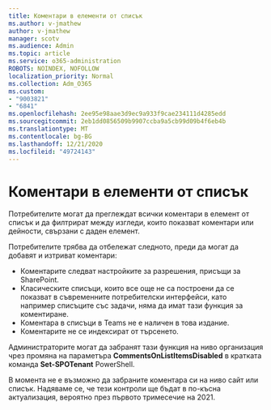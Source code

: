 ```yaml
---
title: Коментари в елементи от списък
ms.author: v-jmathew
author: v-jmathew
manager: scotv
ms.audience: Admin
ms.topic: article
ms.service: o365-administration
ROBOTS: NOINDEX, NOFOLLOW
localization_priority: Normal
ms.collection: Adm_O365
ms.custom:
- "9003821"
- "6841"
ms.openlocfilehash: 2ee95e98aae3d9ec9a933f9cae234111d4285edd
ms.sourcegitcommit: 2eb1dd0856509b9907ccba9a5cb99d09b4f6eb4b
ms.translationtype: MT
ms.contentlocale: bg-BG
ms.lasthandoff: 12/21/2020
ms.locfileid: "49724143"
---
```

# <a name="comments-on-list-items"></a>Коментари в елементи от списък

Потребителите могат да преглеждат всички коментари в елемент от списък и да филтрират между изгледи, които показват коментари или дейности, свързани с даден елемент.

Потребителите трябва да отбележат следното, преди да могат да добавят и изтриват коментари:

- Коментарите следват настройките за разрешения, присъщи за SharePoint.
- Класическите списъци, които все още не са построени да се показват в съвременните потребителски интерфейси, като например списъците със задачи, няма да имат тази функция за коментиране.
- Коментара в списъци в Teams не е наличен в това издание.
- Коментарите не се индексират от търсенето.

Администраторите могат да забранят тази функция на ниво организация чрез промяна на параметъра **CommentsOnListItemsDisabled** в кратката команда **Set-SPOTenant** PowerShell.

В момента не е възможно да забраните коментара си на ниво сайт или списък. Надяваме се, че тези контроли ще бъдат в по-късна актуализация, вероятно през първото тримесечие на 2021.
